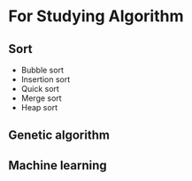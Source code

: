 # For Studying Algorithm
## Sort
- Bubble sort
- Insertion sort
- Quick sort
- Merge sort
- Heap sort

## Genetic algorithm

## Machine learning

